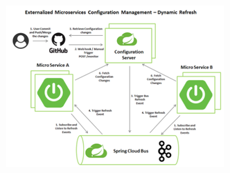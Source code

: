 
![alt text](https://github.com/srikanthrachala/spring-cloud-config-auto-refresh/blob/master/ConfigurationManagement.PNG?raw=true)
